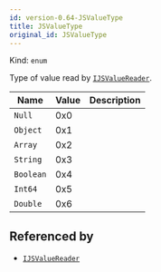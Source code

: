 ```yaml
---
id: version-0.64-JSValueType
title: JSValueType
original_id: JSValueType
---
```


Kind: `enum`

Type of value read by [`IJSValueReader`](IJSValueReader).

| Name |  Value | Description |
|--|--|--|
|`Null` | 0x0  |  |
|`Object` | 0x1  |  |
|`Array` | 0x2  |  |
|`String` | 0x3  |  |
|`Boolean` | 0x4  |  |
|`Int64` | 0x5  |  |
|`Double` | 0x6  |  |


## Referenced by
- [`IJSValueReader`](IJSValueReader)
